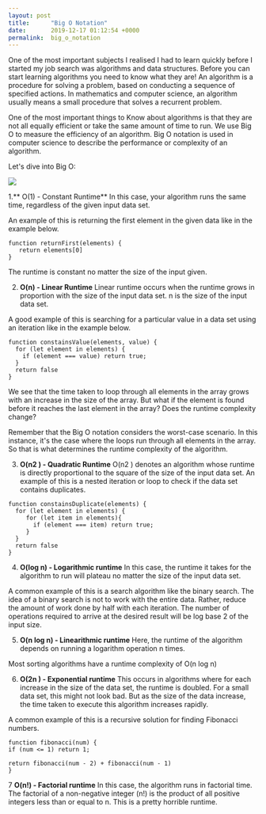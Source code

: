 ```yaml
---
layout: post
title:      "Big O Notation"
date:       2019-12-17 01:12:54 +0000
permalink:  big_o_notation
---
```



One of the most important subjects I realised I had to learn quickly before I started my job search was algorithms and data structures.  Before you can start learning algorithms you need to know what they are! An algorithm is a procedure for solving a problem, based on conducting a sequence of specified actions. In mathematics and computer science, an algorithm usually means a small procedure that solves a recurrent problem.

One of the most important things to Know about algorithms is that they are not all equally efficient or take the same amount of time to run. We use Big O to measure the efficiency of an algorithm. Big O notation is used in computer science to describe the performance or complexity of an algorithm.

Let's dive into Big O:

![](https://res.cloudinary.com/practicaldev/image/fetch/s--0mOYX8w0--/c_limit%2Cf_auto%2Cfl_progressive%2Cq_auto%2Cw_880/https://thepracticaldev.s3.amazonaws.com/i/r38ytuycnzi6hd8dnevh.pnghttp://)

1.** O(1) - Constant Runtime**
In this case, your algorithm runs the same time, regardless of the given input data set.

An example of this is returning the first element in the given data like in the example below.

```
function returnFirst(elements) {
   return elements[0]
}

```

The runtime is constant no matter the size of the input given.

2. **O(n) - Linear Runtime**
Linear runtime occurs when the runtime grows in proportion with the size of the input data set. n is the size of the input data set.

A good example of this is searching for a particular value in a data set using an iteration like in the example below.
```
function constainsValue(elements, value) {
  for (let element in elements) {
    if (element === value) return true;
  }
  return false
}
```
We see that the time taken to loop through all elements in the array grows with an increase in the size of the array. But what if the element is found before it reaches the last element in the array? Does the runtime complexity change?

Remember that the Big O notation considers the worst-case scenario. In this instance, it's the case where the loops run through all elements in the array. So that is what determines the runtime complexity of the algorithm.

3. **O(n2 ) - Quadratic Runtime**
O(n2 ) denotes an algorithm whose runtime is directly proportional to the square of the size of the input data set.
An example of this is a nested iteration or loop to check if the data set contains duplicates.

```
function constainsDuplicate(elements) {
  for (let element in elements) {
     for (let item in elements){
       if (element === item) return true;
     }
  }
  return false
}
```

4. **O(log n) - Logarithmic runtime**
In this case, the runtime it takes for the algorithm to run will plateau no matter the size of the input data set.

A common example of this is a search algorithm like the binary search. The idea of a binary search is not to work with the entire data. Rather, reduce the amount of work done by half with each iteration. The number of operations required to arrive at the desired result will be log base 2 of the input size.

5. **O(n log n) - Linearithmic runtime**
Here, the runtime of the algorithm depends on running a logarithm operation n times.

Most sorting algorithms have a runtime complexity of O(n log n)

6. **O(2n ) - Exponential runtime**
This occurs in algorithms where for each increase in the size of the data set, the runtime is doubled. For a small data set, this might not look bad. But as the size of the data increase, the time taken to execute this algorithm increases rapidly.

A common example of this is a recursive solution for finding Fibonacci numbers.

```
function fibonacci(num) {
if (num <= 1) return 1;

return fibonacci(num - 2) + fibonacci(num - 1)
}
```
7 **O(n!) - Factorial runtime**
In this case, the algorithm runs in factorial time. The factorial of a non-negative integer (n!) is the product of all positive integers less than or equal to n. This is a pretty horrible runtime.
